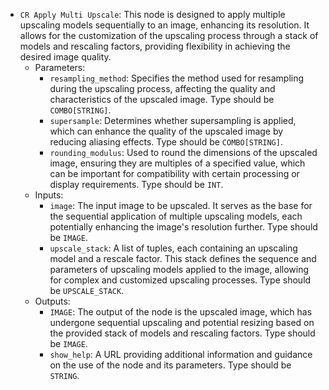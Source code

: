 - `CR Apply Multi Upscale`: This node is designed to apply multiple upscaling models sequentially to an image, enhancing its resolution. It allows for the customization of the upscaling process through a stack of models and rescaling factors, providing flexibility in achieving the desired image quality.
    - Parameters:
        - `resampling_method`: Specifies the method used for resampling during the upscaling process, affecting the quality and characteristics of the upscaled image. Type should be `COMBO[STRING]`.
        - `supersample`: Determines whether supersampling is applied, which can enhance the quality of the upscaled image by reducing aliasing effects. Type should be `COMBO[STRING]`.
        - `rounding_modulus`: Used to round the dimensions of the upscaled image, ensuring they are multiples of a specified value, which can be important for compatibility with certain processing or display requirements. Type should be `INT`.
    - Inputs:
        - `image`: The input image to be upscaled. It serves as the base for the sequential application of multiple upscaling models, each potentially enhancing the image's resolution further. Type should be `IMAGE`.
        - `upscale_stack`: A list of tuples, each containing an upscaling model and a rescale factor. This stack defines the sequence and parameters of upscaling models applied to the image, allowing for complex and customized upscaling processes. Type should be `UPSCALE_STACK`.
    - Outputs:
        - `IMAGE`: The output of the node is the upscaled image, which has undergone sequential upscaling and potential resizing based on the provided stack of models and rescaling factors. Type should be `IMAGE`.
        - `show_help`: A URL providing additional information and guidance on the use of the node and its parameters. Type should be `STRING`.
